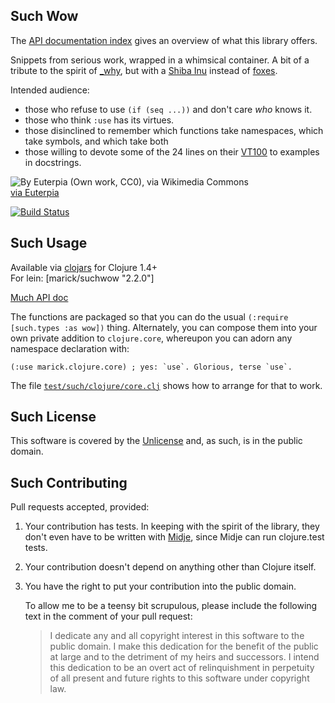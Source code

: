 ## Such Wow

The [API documentation index](http://marick.github.io/suchwow) gives an overview of what this library offers.

Snippets from serious work, wrapped in a whimsical container. A bit of a tribute to the spirit of [_why](http://en.wikipedia.org/wiki/Why_the_lucky_stiff), but with a [Shiba Inu](http://en.wikipedia.org/wiki/Shiba_Inu) instead of [foxes](http://mislav.uniqpath.com/poignant-guide/images/the.foxes-3.png).

Intended audience:
* those who refuse to use `(if (seq ...))` and don't care *who* knows it.
* those who think `:use` has its virtues.
* those disinclined to remember which functions take namespaces, which take symbols, and which take both 
* those willing to devote some of the 24 lines on their [VT100](http://en.wikipedia.org/wiki/VT100) to examples in docstrings.

![By Euterpia (Own work, CC0), via Wikimedia Commons](http://upload.wikimedia.org/wikipedia/commons/thumb/d/df/Doge_homemade_meme.jpg/256px-Doge_homemade_meme.jpg)     
[via Euterpia](http://commons.wikimedia.org/wiki/File:Doge_homemade_meme.jpg)

[![Build Status](https://travis-ci.org/marick/suchwow.png?branch=master)](https://travis-ci.org/marick/suchwow)

## Such Usage

Available via [clojars](https://clojars.org/marick/suchwow) for Clojure 1.4+  
For lein: [marick/suchwow "2.2.0"]     

[Much API doc](http://marick.github.io/suchwow/)

The functions are packaged so that you can do the usual `(:require
[such.types :as wow])` thing. Alternately, you can compose them into
your own private addition to `clojure.core`, whereupon you can adorn
any namespace declaration with:

    (:use marick.clojure.core) ; yes: `use`. Glorious, terse `use`.

The file [`test/such/clojure/core.clj`](https://github.com/marick/suchwow/blob/master/test/such/clojure/core.clj) shows how to arrange for that to work.


## Such License

This software is covered by the [Unlicense](http://unlicense.org/)
and, as such, is in the public domain.

## Such Contributing

Pull requests accepted, provided:

1. Your contribution has tests. In keeping with the spirit of the library, they
   don't even have to be written with
   [Midje](https://github.com/marick/Midje), since Midje can run
   clojure.test tests.

2. Your contribution doesn't depend on anything other than Clojure itself.

3. You have the right to put your contribution into the public domain.

    To allow me to be a teensy bit scrupulous, please include the following text in
    the comment of your pull request:

    > I dedicate any and all copyright interest in this software to the
    > public domain. I make this dedication for the benefit of the public at
    > large and to the detriment of my heirs and successors. I intend this
    > dedication to be an overt act of relinquishment in perpetuity of all
    > present and future rights to this software under copyright law.


